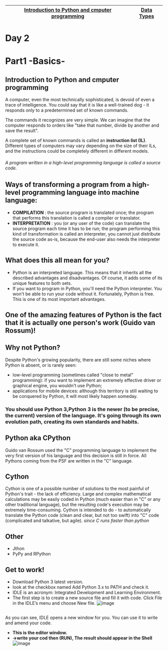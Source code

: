 | [Introduction to Python and cmputer programming](python_1.md)  | [Data Types ](python_2.md)   |
|---|---|

##

# Day 2
# Part1 -Basics-
## Introduction to Python and cmputer programming
A computer, even the most technically sophisticated, is devoid of even a trace of intelligence. You could say that it is like a well-trained dog - it responds only to a predetermined set of known commands.

The commands it recognizes are very simple. We can imagine that the computer responds to orders like "take that number, divide by another and save the result".

A complete set of known commands is called an **instruction list (IL)**. Different types of computers may vary depending on the size of their ILs, and the instructions could be completely different in different models.
###### A program written in a high-level programming language is called a source code.

##

## Ways of transforming a program from a high-level programming language into machine language:
- **COMPILATION** : the source program is translated once; the program that performs this translation is called a compiler or translator.
- **INTERPRETATION** : you (or any user of the code) can translate the source program each time it has to be run; the program performing this kind of transformation is called an interpreter, you cannot just distribute the source code as-is, because the end-user also needs the interpreter to execute it.

##

## What does this all mean for you?
- Python is an interpreted language. This means that it inherits all the described advantages and disadvantages. Of course, it adds some of its unique features to both sets.
- If you want to program in Python, you'll need the Python interpreter. You won't be able to run your code without it. Fortunately, Python is free. This is one of its most important advantages.


## One of the amazing features of Python is the fact that it is actually one person's work (Guido van Rossum)!


## Why not Python?
Despite Python's growing popularity, there are still some niches where Python is absent, or is rarely seen:
- low-level programming (sometimes called "close to metal" programming): if you want to implement an extremely effective driver or graphical engine, you wouldn't use Python;
- applications for mobile devices: although this territory is still waiting to be conquered by Python, it will most likely happen someday.


### You should use Python 3,Python 3 is the newer (to be precise, the current) version of the language. It's going through its own evolution path, creating its own standards and habits.


## Python aka CPython
Guido van Rossum used the "C" programming language to implement the very first version of his language and this decision is still in force. All Pythons coming from the PSF are written in the "C" language. 


## Cython
Cython is one of a possible number of solutions to the most painful of Python's trait - the lack of efficiency. Large and complex mathematical calculations may be easily coded in Python (much easier than in "C" or any other traditional language), but the resulting code's execution may be extremely time-consuming.
Cython is intended to do - to automatically translate the Python code (clean and clear, but not too swift) into "C" code (complicated and talkative, but agile). *since C runs faster than python* 

## Other
- Jthon
- PyPy and RPython

## Get to work!
- Download Python 3 latest version.
- look at the checkbox named Add Python 3.x to PATH and check it.
- IDLE is an acronym: Integrated Development and Learning Environment.
- The first step is to create a new source file and fill it with code. Click File in the IDLE’s menu and choose New file.
![image](https://geek-university.com/wp-content/images/python/python_idle_new_file.jpg)
## 
As you can see, IDLE opens a new window for you. You can use it to write and amend your code.

- **This is the editor window.**
- **->write your cod then (RUN), The result should appear in the Shell**
![image](https://geek-university.com/wp-content/images/python/run_python_code_idle_shell.jpg)